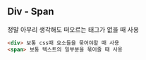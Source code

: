 ## Div - Span
정말 아무리 생각해도 떠오르는 태그가 없을 때 사용

```HTML
<div> 보통 css때 요소들을 묶어야할 때 사용
<span> 보통 텍스트의 일부분을 묶어줄 때 사용   
```